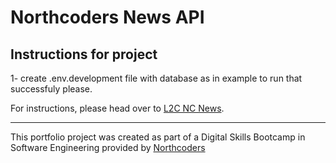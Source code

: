 # Northcoders News API

## Instructions for project

1- create .env.development file with database as in example to run that successfuly please.

For instructions, please head over to [L2C NC News](https://l2c.northcoders.com/courses/be/nc-news).



--- 

This portfolio project was created as part of a Digital Skills Bootcamp in Software Engineering provided by [Northcoders](https://northcoders.com/)
